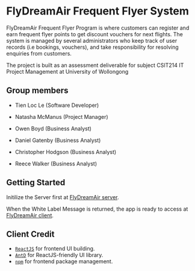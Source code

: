 # FlyDreamAir Frequent Flyer System

FlyDreamAir Frequent Flyer Program is where customers can register and earn frequent flyer points to get discount vouchers for next flights. The system is managed by several administrators who keep track of user records (i.e bookings, vouchers), and take responsibility for resolving enquiries from customers.

The project is built as an assessment deliverable for subject CSIT214 IT Project Management at University of Wollongong

## Group members

- Tien Loc Le (Software Developer)

- Natasha McManus (Project Manager)

- Owen Boyd (Business Analyst)

- Daniel Gatenby (Business Analyst)

- Christopher Hodgson (Business Analyst)

- Reece Walker (Business Analyst)

## Getting Started

Initilize the Server first at [FlyDreamAir server](https://flydreamair-react.herokuapp.com/).

When the White Label Message is returned, the app is ready to access at [FlyDreamAir client](https://flydreamair-react.herokuapp.com/).

## Client Credit

- [```ReactJS```](https://reactjs.org/) for frontend UI building.
- [```AntD```](https://ant.design/) for ReactJS-friendly UI library.
- [```npm```](https://www.npmjs.com/) for frontend package management.
